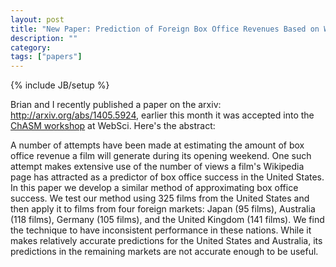 ```yaml
---
layout: post
title: "New Paper: Prediction of Foreign Box Office Revenues Based on Wikipedia Page Activity"
description: ""
category:
tags: ["papers"]
---
```

{% include JB/setup %}

Brian and I recently published a paper on the arxiv: <http://arxiv.org/abs/1405.5924>, earlier this month it was accepted into the [ChASM workshop](http://www.chasm.ws) at WebSci. Here's the abstract:

A number of attempts have been made at estimating the amount of box office revenue a film will generate during its opening weekend. One such attempt makes extensive use of the number of views a film's Wikipedia page has attracted as a predictor of box office success in the United States. In this paper we develop a similar method of approximating box office success. We test our method using 325 films from the United States and then apply it to films from four foreign markets: Japan (95 films), Australia (118 films), Germany (105 films), and the United Kingdom (141 films). We find the technique to have inconsistent performance in these nations. While it makes relatively accurate predictions for the United States and Australia, its predictions in the remaining markets are not accurate enough to be useful.
